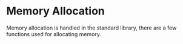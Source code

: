 # Memory Allocation
Memory allocation is handled in the standard library, there are a few functions
used for allocating memory.